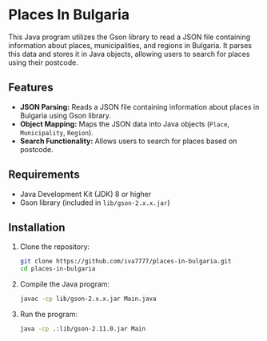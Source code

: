 # Places In Bulgaria

This Java program utilizes the Gson library to read a JSON file containing information about places, municipalities, and regions in Bulgaria. It parses this data and stores it in Java objects, allowing users to search for places using their postcode.

## Features

- **JSON Parsing:** Reads a JSON file containing information about places in Bulgaria using Gson library.
- **Object Mapping:** Maps the JSON data into Java objects (`Place`, `Municipality`, `Region`).
- **Search Functionality:** Allows users to search for places based on postcode.

## Requirements

- Java Development Kit (JDK) 8 or higher
- Gson library (included in `lib/gson-2.x.x.jar`)

## Installation

1. Clone the repository:

   ```bash
   git clone https://github.com/iva7777/places-in-bulgaria.git
   cd places-in-bulgaria
2. Compile the Java program:
    ```bash
   javac -cp lib/gson-2.x.x.jar Main.java

3. Run the program:
    ```bash
   java -cp .:lib/gson-2.11.0.jar Main

